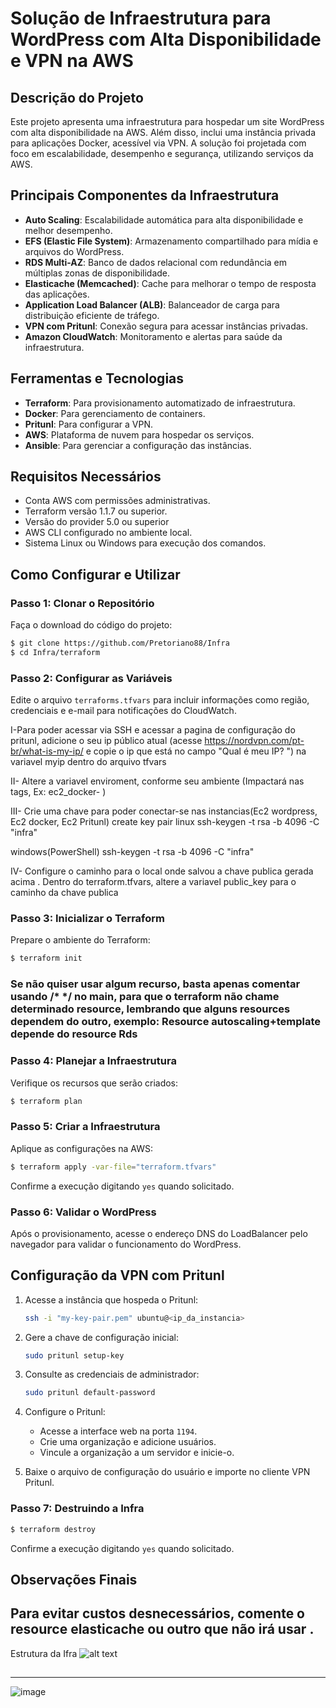 # Solução de Infraestrutura para WordPress com Alta Disponibilidade e VPN na AWS

## Descrição do Projeto
Este projeto apresenta uma infraestrutura para hospedar um site WordPress com alta disponibilidade na AWS. Além disso, inclui uma instância privada para aplicações Docker, acessível via VPN. A solução foi projetada com foco em escalabilidade, desempenho e segurança, utilizando serviços da AWS.

## Principais Componentes da Infraestrutura
- **Auto Scaling**: Escalabilidade automática para alta disponibilidade e melhor desempenho.
- **EFS (Elastic File System)**: Armazenamento compartilhado para mídia e arquivos do WordPress.
- **RDS Multi-AZ**: Banco de dados relacional com redundância em múltiplas zonas de disponibilidade.
- **Elasticache (Memcached)**: Cache para melhorar o tempo de resposta das aplicações.
- **Application Load Balancer (ALB)**: Balanceador de carga para distribuição eficiente de tráfego.
- **VPN com Pritunl**: Conexão segura para acessar instâncias privadas.
- **Amazon CloudWatch**: Monitoramento e alertas para saúde da infraestrutura.

## Ferramentas e Tecnologias
- **Terraform**: Para provisionamento automatizado de infraestrutura.
- **Docker**: Para gerenciamento de containers.
- **Pritunl**: Para configurar a VPN.
- **AWS**: Plataforma de nuvem para hospedar os serviços.
- **Ansible**: Para gerenciar a configuração das instâncias.

## Requisitos Necessários
- Conta AWS com permissões administrativas.
- Terraform versão 1.1.7 ou superior.
- Versão do provider 5.0 ou superior
- AWS CLI configurado no ambiente local.
- Sistema Linux ou Windows para execução dos comandos.

## Como Configurar e Utilizar

### Passo 1: Clonar o Repositório
Faça o download do código do projeto:
```bash
$ git clone https://github.com/Pretoriano88/Infra
$ cd Infra/terraform
```

### Passo 2: Configurar as Variáveis
Edite o arquivo `terraforms.tfvars` para incluir informações como região, credenciais e e-mail para notificações do CloudWatch.

I-Para poder acessar via SSH e acessar a pagina de configuração do pritunl, adicione o seu ip público atual (acesse https://nordvpn.com/pt-br/what-is-my-ip/ e copie o ip que está no campo  "Qual é meu IP? ") na variavel myip dentro do arquivo tfvars

II- Altere a variavel enviroment, conforme seu ambiente (Impactará nas tags, Ex: ec2_docker-<enviroment> ) 

III- Crie uma chave para poder conectar-se nas instancias(Ec2 wordpress, Ec2 docker, Ec2 Pritunl)
create key pair linux
ssh-keygen -t rsa -b 4096 -C "infra"

windows(PowerShell)
ssh-keygen -t rsa -b 4096 -C "infra"

IV- Configure o caminho para o local onde salvou a chave publica gerada acima . Dentro do terraform.tfvars, altere a variavel public_key para o caminho da chave publica 

### Passo 3: Inicializar o Terraform
Prepare o ambiente do Terraform:
```bash
$ terraform init
```
### Se não quiser usar algum recurso, basta apenas comentar usando /* */ no main, para que o terraform não chame determinado resource, lembrando que alguns resources dependem do outro, exemplo: Resource autoscaling+template depende do resource Rds  

### Passo 4: Planejar a Infraestrutura
Verifique os recursos que serão criados:
```bash
$ terraform plan 
```

### Passo 5: Criar a Infraestrutura
Aplique as configurações na AWS:
```bash
$ terraform apply -var-file="terraform.tfvars"
```
Confirme a execução digitando `yes` quando solicitado.

### Passo 6: Validar o WordPress
Após o provisionamento, acesse o endereço DNS do LoadBalancer pelo navegador para validar o funcionamento do WordPress.

## Configuração da VPN com Pritunl
1. Acesse a instância que hospeda o Pritunl:
   ```bash
   ssh -i "my-key-pair.pem" ubuntu@<ip_da_instancia>
   ```
2. Gere a chave de configuração inicial:
   ```bash
   sudo pritunl setup-key
   ```
3. Consulte as credenciais de administrador:
   ```bash
   sudo pritunl default-password
   ```
4. Configure o Pritunl:
   - Acesse a interface web na porta `1194`.
   - Crie uma organização e adicione usuários.
   - Vincule a organização a um servidor e inicie-o.

5. Baixe o arquivo de configuração do usuário e importe no cliente VPN Pritunl.


### Passo 7: Destruindo a Infra 
```bash
$ terraform destroy 
```
Confirme a execução digitando `yes` quando solicitado.


## Observações Finais

## Para evitar custos desnecessários, comente o resource **elasticache** ou outro que não irá usar . 

Estrutura da Ifra 
![alt text](image.png)

 








##
---
![image](https://github.com/user-attachments/assets/e29f3645-c815-488f-bfee-01df9dc463e5)
